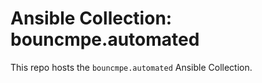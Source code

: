 # Ansible Collection: bouncmpe.automated

This repo hosts the `bouncmpe.automated` Ansible Collection.